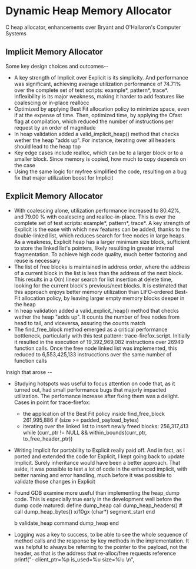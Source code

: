 # Dynamic Heap Memory Allocator
C heap allocator, enhancements over Bryant and O'Hallaron's Computer Systems


## Implicit Memory Allocator

Some key design choices and outcomes--
- A key strength of Implicit over Explicit is its simplicity. And performance
was significant, achieving average utilization performance of 74.71% over the
complete set of test scripts: example*, pattern*, trace*.  Inflexibility is its
major weakness, making it harder to add features like coalescing or in-place reallocc
- Optimized by applying Best Fit allocation policy to minimize space, even if 
at the expense of time. Then, optimized time, by applying the Ofast flag at 
compilation, which reduced the number of instructions per request by an order 
of magnitude
- In heap validation added a valid_implicit_heap() method that checks wether the 
heap "adds up". For instance, iterating over all headers should lead to 
the heap top
- Key edge cases include realloc, which can be to a larger block or to a 
smaller block.  Since memory is copied, how much to copy depends on the case
- Using the same logic for myfree simplified the code, resulting on a bug fix 
that major utilization boost for Implicit


## Explicit Memory Allocator
- With coalescing alone, utilization performance increased to 80.42%, and
79.00 % with coalescing and realloc-in-place. This is over the complete set of 
test scripts: example*, pattern*, trace*.  A key strength of Explicit is the 
ease with which new features can be added, thanks to the double-linked list, 
which reduces search for free nodes in large heaps. As a weakness, Explicit heap 
has a larger minimum size block, sufficient to store the linked list's pointers, 
likely resulting in greater internal fragmentation. To achieve high code quality, 
much better factoring and reuse is necessary
- The list of free blocks is maintained in address order, where the address of 
a current block in the list is less than the address of the next block. This 
results in a O(n) linear search for list insertion at delete time, looking for
the current block's previous/next blocks. It is estimated that this approach 
enjoys better memory utilization than LIFO-ordered Best-Fit allocation policy,
by leaving larger empty memory blocks deeper in the heap
- In heap validation added a valid_explicit_heap() method that checks wether the heap
"adds up". It counts the number of free nodes from head to tail, and viceversa,
assuring the counts match
- The find_free_block method emerged as a critical performance bottleneck, 
particularly with this test pattern: trace-firefox.script. Initially 
it resulted in the execution of 19,392,969,082 instructions over 26949 function 
calls.  Once the free node linked list was implemented, this reduced to 
6,553,425,133 instrucctions over the same number of function calls 


Insigh that arose --
- Studying hotspots was useful to focus attention on code that, as it turned out,
had small performance bugs that majorly impacted utilization.  The perfomance
increase after fixing them was a delight.  Cases in point for trace-firefox:
    * the application of the Best Fit policy inside find_free_block
        261,995,886      if (size >= padded_payload_bytes)
    * iterating over the linked list to insert newly freed blocks:
        256,317,413      while (curr_ptr != NULL && 
                                within_bounds(curr_ptr, to_free_header_ptr))
- Writing Implicit for portability to Explicit really paid off.  And in fact,
as I ported and extended the code for Explicit, I kept going back to update 
Implicit.  Surely inheritance would have been a better approach.  That aside,
it was possible to test a lot of code in the enhanced implicit, with better
naming and error handling, much before it was possible to validate those changes
in Explicit
- Found GDB examine more useful than implementing the heap_dump code.  This is 
especially true early in the development well before the dump code matured:
    define dump_heap
        call dump_heap_headers()
        # call dump_heap_bytes()
        x/10gx (char*) segment_start
    end
    
    b validate_heap
    command
    dump_heap
    end
- Logging was a key to success, to be able to see the whole sequence of method
calls and the response by key methods in the implementation.  It was helpful 
to always be referring to the pointer to the payload, not the header, 
as that is the address that re-alloc/free requests reference
    printf("- client_ptr=%p is_used=%u size=%lu \n", 

